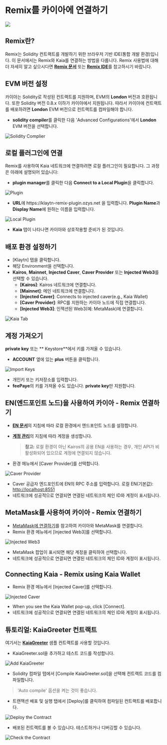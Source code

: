 # Remix를 카이아에 연결하기

![](/img/banners/kaia-remix.png)

## Remix란?

Remix는 Solidity 컨트랙트를 개발하기 위한 브라우저 기반 IDE(통합 개발 환경)입니다. 이 문서에서는 Remix와 Kaia를 연결하는 방법을 다룹니다. Remix 사용법에 대해 더 자세히 알고 싶으시다면 [ **Remix 문서**](https://remix-ide.readthedocs.io/en/latest/) 또는 [**Remix IDE**](https://remix.ethereum.org/)를 참고하시기 바랍니다.

## EVM 버전 설정 <a href="#setup-evm-version" id="setup-evm-version"></a>

카이아는 Solidity로 작성된 컨트랙트를 지원하며, EVM의 **London** 버전과 호환됩니다. 또한 Solidity 버전 0.8.x 이하가 카이아에서 지원됩니다. 따라서 카이아에 컨트랙트를 배포하려면 **London** EVM 버전으로 컨트랙트를 컴파일해야 합니다.

- **solidity compiler**를 클릭한 다음 'Advanced Configurations'에서 **London** EVM 버전을 선택합니다.

![Solidity Complier](/img/build/tutorials/remix-solidity-compiler.png)

## 로컬 플러그인에 연결 <a href="#connect-to-a-local-plugin" id="connect-to-a-local-plugin"></a>

Remix를 사용하여 Kaia 네트워크에 연결하려면 로컬 플러그인이 필요합니다. 그 과정은 아래에 설명되어 있습니다:

- **plugin manager**를 클릭한 다음 **Connect to a Local Plugin**을 클릭합니다.

![Plugin](/img/build/tutorials/remix-environment-plugin.png)

- **URL**에 https\://klaytn-remix-plugin.ozys.net 을 입력합니다. **Plugin Name**과 **Display Name**에 원하는 이름을 입력합니다.

![Local Plugin](/img/build/tutorials/remix-local-plugin.png)

- **Kaia** 탭이 나타나면 카이아와 상호작용할 준비가 된 것입니다.

## 배포 환경 설정하기 <a href="#setting-up-the-deployment-environment" id="setting-up-the-deployment-environment"></a>

- [Klaytn] 탭을 클릭합니다.
- 해당 Environment을 선택합니다.
- **Kairos**, **Mainnet**, **Injected Caver**, **Caver Provider** 또는 **Injected Web3**를 선택할 수 있습니다.
  - **[Kairos]**: Kairos 네트워크에 연결합니다.
  - **[Mainnet]**: 메인 네트워크에 연결합니다.
  - **\[Injected Caver]**: Connects to injected caver(e.g., Kaia Wallet)
  - **[Caver Provider]**: RPC를 지원하는 카이아 노드에 직접 연결합니다.
  - **[Injected Web3]**: 인젝션된 Web3(예: MetaMask)에 연결합니다.

![Kaia Tab](/img/build/tutorials/remix-klaytn-tab.png)

## 계정 가져오기 <a href="#import-account" id="import-account"></a>

**private key** 또는 \*\* Keystore\*\*에서 키를 가져올 수 있습니다.

- **ACCOUNT** 옆에 있는 **plus** 버튼을 클릭합니다.

![Import Keys](/img/build/tutorials/remix-klaytn-import-account.png)

- 개인키 또는 키저장소를 입력합니다.
- **feePaye**의 키를 가져올 수도 있습니다. **private key**만 지원합니다.

## EN(엔드포인트 노드)을 사용하여 카이아 - Remix 연결하기 <a href="#connecting-kaia-remix-using-en" id="connecting-kaia-remix-using-en"></a>

- [**EN 문서**](../smart-contracts/deploy/ken.md#launch-an-en)의 지침에 따라 로컬 환경에서 엔드포인트 노드를 설정합니다.
- [**계정 관리**](../get-started/account/managing-accounts.md)의 지침에 따라 계정을 생성합니다.

  > **참고:** 로컬 환경이 아닌 Kairos의 공용 EN을 사용하는 경우, 개인 API가 비활성화되어 있으므로 계정에 연결되지 않습니다.
- 환경 메뉴에서 [Caver Provider]를 선택합니다.

![Caver Provider](/img/build/tutorials/env-caver-provider.png)

- Caver 공급자 엔드포인트에 EN의 RPC 주소를 입력합니다. 로컬 EN(기본값): [http://localhost:8551](http://localhost:8551/)
- 네트워크에 성공적으로 연결되면 연결된 네트워크의 체인 ID와 계정이 표시됩니다.

## MetaMask를 사용하여 카이아 - Remix 연결하기 <a href="#connecting-kaia-remix-using-metamask" id="connecting-kaia-remix-using-metamask"></a>

- [MetaMask에 연결하기](connecting-metamask)를 참고하여 카이아와 MetaMask를 연결합니다.
- Remix 환경 메뉴에서 [Injected Web3]를 선택합니다.

![Injected Web3](/img/build/tutorials/env-injected-web3.png)

- MetaMask 팝업이 표시되면 해당 계정을 클릭하여 선택합니다.
- 네트워크에 성공적으로 연결되면 연결된 네트워크의 체인 ID와 계정이 표시됩니다.

## Connecting Kaia - Remix using Kaia Wallet <a href="#connecting-kaia-remix-using-kaia-wallet" id="connecting-kaia-remix-using-kaia-wallet"></a>

- Remix 환경 메뉴에서 [Injected Caver]를 선택합니다.

![Injected Caver](/img/build/tutorials/env-injected-caver.png)

- When you see the Kaia Wallet pop-up, click \[Connect].
- 네트워크에 성공적으로 연결되면 연결된 네트워크의 체인 ID와 계정이 표시됩니다.

## 튜토리얼: KaiaGreeter 컨트랙트 <a href="#tutorial-kaiagreeter-contract" id="tutorial-kaiagreeter-contract"></a>

여기서는 [**KaiaGreeter**](../smart-contracts/samples/kaiagreeter.md) 샘플 컨트랙트를 사용할 것입니다.

- KaiaGreeter.sol을 추가하고 테스트 코드를 작성합니다.

![Add KaiaGreeter](/img/build/tutorials/remix-add-klaytngreeter.png)

- Solidity 컴파일 탭에서 [Compile KaiaGreeter.sol]을 선택해 컨트랙트 코드를 컴파일합니다.

> 'Auto compile' 옵션을 켜는 것이 좋습니다.

- 트랜잭션 배포 및 실행 탭에서 [Deploy]를 클릭하여 컴파일된 컨트랙트를 배포합니다.

![Deploy the Contract](/img/build/tutorials/remix-deploy-run-tx.png)

- 배포된 컨트랙트를 볼 수 있습니다. 테스트하거나 디버깅할 수 있습니다.

![Check the Contract](/img/build/tutorials/remix-test-or-debug.png)

